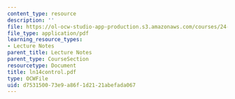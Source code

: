 ```yaml
---
content_type: resource
description: ''
file: https://ol-ocw-studio-app-production.s3.amazonaws.com/courses/24-951-introduction-to-syntax-fall-2003/d753150073e9a86f1d2121abefada067_ln14control.pdf
file_type: application/pdf
learning_resource_types:
- Lecture Notes
parent_title: Lecture Notes
parent_type: CourseSection
resourcetype: Document
title: ln14control.pdf
type: OCWFile
uid: d7531500-73e9-a86f-1d21-21abefada067
---
```

